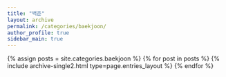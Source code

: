 ```yaml
---
title: "백준"
layout: archive
permalink: /categories/baekjoon/
author_profile: true
sidebar_main: true
---
```


{% assign posts = site.categories.baekjoon %}
{% for post in posts %} 
  {% include archive-single2.html type=page.entries_layout %} 
{% endfor %}
